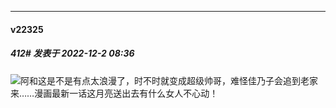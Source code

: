 

*****

####  v22325  
##### 412#       发表于 2022-12-2 08:36

<img src="https://static.saraba1st.com/image/smiley/face2017/046.png" referrerpolicy="no-referrer">阿和这是不是有点太浪漫了，时不时就变成超级帅哥，难怪佳乃子会追到老家来……漫画最新一话这月亮送出去有什么女人不心动！

